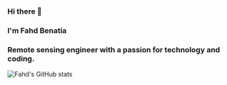 ### Hi there 👋
### I'm Fahd Benatia
### Remote sensing engineer with a passion for technology and coding. 

![Fahd's GitHub stats](https://github-readme-stats.vercel.app/api?username=fahdben&count_private=true&show_icons=true&hide=issues,prs&theme=tokyonight)
<!--
**Fahdben/Fahdben** is a ✨ _special_ ✨ repository because its `README.md` (this file) appears on your GitHub profile.

Here are some ideas to get you started:

- 🔭 I’m currently working on ...
- 🌱 I’m currently learning ...
- 👯 I’m looking to collaborate on ...
- 🤔 I’m looking for help with ...
- 💬 Ask me about ...
- 📫 How to reach me: ...
- 😄 Pronouns: ...
- ⚡ Fun fact: ...
-->
